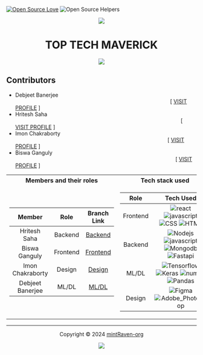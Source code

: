 [![Open Source Love](https://firstcontributions.github.io/open-source-badges/badges/open-source-v1/open-source.svg)](https://github.com/firstcontributions/open-source-badges)
![Open Source Helpers](https://img.shields.io/badge/contributors-4-blue)
<!--------------------------------------------------------------------------------------------------------------------------------------------------------------------------------------------->
<div align="center">
<img src="https://github.com/user-attachments/assets/55010a7e-02e1-4019-8dde-5a0c488ad5b6">
</div>
<!--------------------------------------------------------------------------------------------------------------------------------------------------------------------------------------------->
<h1 align=center>TOP TECH MAVERICK</h1> 
<p align="center">
  <a href="https://github.com/mintRaven-org/SIH/issues"><img src="https://img.shields.io/github/issues/mintRaven-05/Geminux?colorA=363a4f&colorB=f5a97f&style=for-the-badge&logo=data:image/svg+xml;base64,PHN2ZyB4bWxucz0iaHR0cDovL3d3dy53My5vcmcvMjAwMC9zdmciIHZpZXdCb3g9IjAgMCAyNTYgMjU2Ij4KPHBhdGggZD0iTTIxNiwzMlYxOTJhOCw4LDAsMCwxLTgsOEg3MmExNiwxNiwwLDAsMC0xNiwxNkgxOTJhOCw4LDAsMCwxLDAsMTZINDhhOCw4LDAsMCwxLTgtOFY1NkEzMiwzMiwwLDAsMSw3MiwyNEgyMDhBOCw4LDAsMCwxLDIxNiwzMloiIHN0eWxlPSJmaWxsOiAjQ0FEM0Y1OyIvPgo8L3N2Zz4="></a>
</p>
<!--------------------------------------------------------------------------------------------------------------------------------------------------------------------------------------------->

## Contributors
- Debjeet Banerjee &emsp;&emsp;&emsp;&emsp;&emsp;&emsp;&emsp;&emsp;&emsp;&emsp;&emsp;&emsp;&emsp;&emsp;&emsp;&emsp;&emsp;&emsp;&emsp;&emsp;&emsp;&emsp;&emsp;&emsp;&emsp;&emsp;&emsp;&emsp;&emsp;
[ <a href="https://github.com/mintRaven-05">VISIT PROFILE</a> ]
- Hritesh Saha &emsp;&emsp;&emsp;&emsp;&emsp;&emsp;&emsp;&emsp;&emsp;&emsp;&emsp;&emsp;&emsp;&emsp;&emsp;&emsp;&emsp;&emsp;&emsp;&emsp;&emsp;&emsp;&emsp;&emsp;&emsp;&emsp;&emsp;&emsp;&emsp;&emsp;&emsp;
[ <a href="https://github.com/hritesh-saha">VISIT PROFILE</a> ]
- Imon Chakraborty &ensp;&emsp;&emsp;&emsp;&emsp;&emsp;&emsp;&emsp;&emsp;&emsp;&emsp;&emsp;&emsp;&emsp;&emsp;&emsp;&emsp;&emsp;&emsp;&emsp;&emsp;&emsp;&emsp;&emsp;&emsp;&emsp;&emsp;&emsp;&emsp;
[ <a href="https://github.com/ImonChakraborty">VISIT PROFILE</a> ]
- Biswa Ganguly &emsp;&emsp;&emsp;&emsp;&emsp;&emsp;&emsp;&emsp;&emsp;&emsp;&emsp;&emsp;&emsp;&emsp;&emsp;&emsp;&emsp;&emsp;&emsp;&emsp;&emsp;&emsp;&emsp;&emsp;&emsp;&emsp;&emsp;&emsp;&emsp;&emsp;
[ <a href="https://github.com/biswa-ganguly">VISIT PROFILE</a> ]
<!--------------------------------------------------------------------------------------------------------------------------------------------------------------------------------------------->

<div>
<table>
<tr><th>Members and their roles</th><th>Tech stack used</th></tr>
<tr><td>

<!--------------------------------------------------------------------------------------------------------------------------------------------------------------------------------------------->

  | Member | Role | Branch Link |
| :---: | :----: | :------: |
| Hritesh Saha | Backend | <a href="https://github.com/mintRaven-org/SIH/tree/backend">Backend</a> |
| Biswa Ganguly | Frontend | <a href="https://github.com/mintRaven-org/SIH/tree/frontend">Frontend</a> |
| Imon Chakraborty | Design | <a href="https://github.com/mintRaven-org/SIH/tree/design">Design</a> |
| Debjeet Banerjee | ML/DL | <a href="https://github.com/mintRaven-org/SIH/tree/ML/DL">ML/DL</a> | 
<!--------------------------------------------------------------------------------------------------------------------------------------------------------------------------------------------->
</td><td>
<!--------------------------------------------------------------------------------------------------------------------------------------------------------------------------------------------->

| Role | Tech Used | 
| :---: | :----: |
| Frontend | ![react](https://img.shields.io/badge/React-20232A?style=for-the-badge&logo=react&logoColor=61DAFB) ![javascript](https://img.shields.io/badge/JavaScript-323330?style=for-the-badge&logo=javascript&logoColor=F7DF1E) ![CSS](https://img.shields.io/badge/Tailwind_CSS-38B2AC?style=for-the-badge&logo=tailwind-css&logoColor=white) ![HTML](https://img.shields.io/badge/HTML5-E34F26?style=for-the-badge&logo=html5&logoColor=white) |
| Backend | ![Nodejs](https://img.shields.io/badge/Node%20js-339933?style=for-the-badge&logo=nodedotjs&logoColor=white) ![javascript](https://img.shields.io/badge/JavaScript-323330?style=for-the-badge&logo=javascript&logoColor=F7DF1E) ![Mongodb](https://img.shields.io/badge/MongoDB-4EA94B?style=for-the-badge&logo=mongodb&logoColor=white)![Fastapi](https://img.shields.io/badge/fastapi-109989?style=for-the-badge&logo=FASTAPI&logoColor=white) |
| ML/DL | ![Tensorflow](https://img.shields.io/badge/TensorFlow-FF6F00?style=for-the-badge&logo=TensorFlow&logoColor=white) ![Keras](https://img.shields.io/badge/Keras-FF0000?style=for-the-badge&logo=keras&logoColor=white) ![numpy](https://img.shields.io/badge/Numpy-777BB4?style=for-the-badge&logo=numpy&logoColor=white) ![Pandas](https://img.shields.io/badge/Pandas-2C2D72?style=for-the-badge&logo=pandas&logoColor=white) |
| Design | ![Figma](https://img.shields.io/badge/Figma-F24E1E?style=for-the-badge&logo=figma&logoColor=white) ![Adobe_Photoshop](https://img.shields.io/badge/Adobe%20Photoshop-31A8FF?style=for-the-badge&logo=Adobe%20Photoshop&logoColor=black) | 
<!--------------------------------------------------------------------------------------------------------------------------------------------------------------------------------------------->
</td></tr> </table>
<!--------------------------------------------------------------------------------------------------------------------------------------------------------------------------------------------->
</div>

---
<div align="center">
<!--------------------------------------------------------------------------------------------------------------------------------------------------------------------------------------------->  
</div>
<p align="center">Copyright &copy; 2024 <a href="https://github.com/mintRaven-org" target="_blank">mintRaven-org</a>
</p>
<p align="center"><a href="https://github.com/mintRaven-05/Atlas/blob/main/LICENSE"><img src="https://img.shields.io/static/v1.svg?style=for-the-badge&label=License&message=BSD-3-clause&logoColor=d9e0ee&colorA=363a4f&colorB=b7bdf8"/></a></p>
<!--------------------------------------------------------------------------------------------------------------------------------------------------------------------------------------------->
